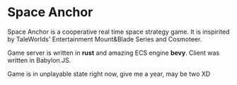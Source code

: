# Space Anchor
Space Anchor is a cooperative real time space strategy game.
It is inspirited by TaleWorlds' Entertainment Mount&Blade Series and Cosmoteer.

Game server is written in **rust** and amazing ECS engine **bevy**. Client was written in Babylon.JS.

Game is in unplayable state right now, give me a year, may be two XD

